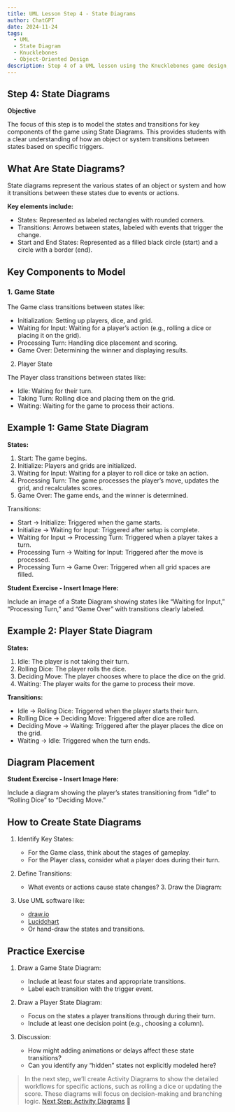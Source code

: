 ```yaml
---
title: UML Lesson Step 4 - State Diagrams
author: ChatGPT
date: 2024-11-24
tags:
  - UML
  - State Diagram
  - Knucklebones
  - Object-Oriented Design
description: Step 4 of a UML lesson using the Knucklebones game design, focusing on creating state diagrams to represent changes in the game and player states during gameplay.
---
```


## Step 4: State Diagrams

**Objective**

The focus of this step is to model the states and transitions for key components of the game using State Diagrams. This provides students with a clear understanding of how an object or system transitions between states based on specific triggers.

## What Are State Diagrams?

State diagrams represent the various states of an object or system and how it transitions between these states due to events or actions.

**Key elements include:**

- States: Represented as labeled rectangles with rounded corners.
- Transitions: Arrows between states, labeled with events that trigger the change.
- Start and End States: Represented as a filled black circle (start) and a circle with a border (end).

## Key Components to Model

### 1. Game State

The Game class transitions between states like:

- Initialization: Setting up players, dice, and grid.
- Waiting for Input: Waiting for a player’s action (e.g., rolling a dice or placing it on the grid).
- Processing Turn: Handling dice placement and scoring.
- Game Over: Determining the winner and displaying results.

2. Player State

The Player class transitions between states like:

- Idle: Waiting for their turn.
- Taking Turn: Rolling dice and placing them on the grid.
- Waiting: Waiting for the game to process their actions.

## Example 1: Game State Diagram

**States:**

1. Start: The game begins.
2. Initialize: Players and grids are initialized.
3. Waiting for Input: Waiting for a player to roll dice or take an action.
4. Processing Turn: The game processes the player’s move, updates the grid, and recalculates scores.
5. Game Over: The game ends, and the winner is determined.

Transitions:

- Start → Initialize: Triggered when the game starts.
- Initialize → Waiting for Input: Triggered after setup is complete.
- Waiting for Input → Processing Turn: Triggered when a player takes a turn.
- Processing Turn → Waiting for Input: Triggered after the move is processed.
- Processing Turn → Game Over: Triggered when all grid spaces are filled.

**Student Exercise - Insert Image Here:**

Include an image of a State Diagram showing states like “Waiting for Input,” “Processing Turn,” and “Game Over” with transitions clearly labeled.

## Example 2: Player State Diagram

**States:**

1. Idle: The player is not taking their turn.
2. Rolling Dice: The player rolls the dice.
3. Deciding Move: The player chooses where to place the dice on the grid.
4. Waiting: The player waits for the game to process their move.

**Transitions:**

- Idle → Rolling Dice: Triggered when the player starts their turn.
- Rolling Dice → Deciding Move: Triggered after dice are rolled.
- Deciding Move → Waiting: Triggered after the player places the dice on the grid.
- Waiting → Idle: Triggered when the turn ends.

## Diagram Placement

**Student Exercise - Insert Image Here:**

Include a diagram showing the player’s states transitioning from “Idle” to “Rolling Dice” to “Deciding Move.”

## How to Create State Diagrams

1. Identify Key States:

   - For the Game class, think about the stages of gameplay.
   - For the Player class, consider what a player does during their turn.

2. Define Transitions:
   - What events or actions cause state changes? 3. Draw the Diagram:
3. Use UML software like:
   - [draw.io](https://draw.io)
   - [Lucidchart](https://lucidchart.com)
   - Or hand-draw the states and transitions.

## Practice Exercise

1. Draw a Game State Diagram:

   - Include at least four states and appropriate transitions.
   - Label each transition with the trigger event.

2. Draw a Player State Diagram:

   - Focus on the states a player transitions through during their turn.
   - Include at least one decision point (e.g., choosing a column).

3. Discussion:
   - How might adding animations or delays affect these state transitions?
   - Can you identify any “hidden” states not explicitly modeled here?

> In the next step, we’ll create Activity Diagrams to show the detailed workflows for specific actions, such as rolling a dice or updating the score. These diagrams will focus on decision-making and branching logic.
> [Next Step: Activity Diagrams](./Step-05) 🚀
